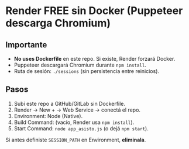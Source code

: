 # Render FREE sin Docker (Puppeteer descarga Chromium)

## Importante
- **No uses Dockerfile** en este repo. Si existe, Render forzará Docker.
- Puppeteer descargará Chromium durante `npm install`.
- Ruta de sesión: `./sessions` (sin persistencia entre reinicios).

## Pasos
1. Subí este repo a GitHub/GitLab sin Dockerfile.
2. Render → New + → Web Service → conectá el repo.
3. Environment: Node (Native).
4. Build Command: (vacío, Render usa `npm install`).
5. Start Command: `node app_asisto.js` (o dejá `npm start`).

Si antes definiste `SESSION_PATH` en Environment, **eliminala**.
